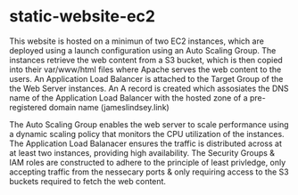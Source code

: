 # static-website-ec2
This website is hosted on a minimun of two EC2 instances, which are deployed using a launch configuration using an Auto Scaling Group.
The instances retrieve the web content from a S3 bucket, which is then copied into their var/www/html files where Apache serves the web content to the users.
An Application Load Balancer is attached to the Target Group of the the Web Server instances.
An A record is created which assosiates the DNS name of the Application Load Balancer with the hosted zone of a pre-registered domain name (jameslindsey.link)

The Auto Scaling Group enables the web server to scale performance using a dynamic scaling policy that monitors the CPU utilization of the instances.
The Application Load Balanacer ensures the traffic is distributed across at at least two instances, providing high availability.
The Security Groups & IAM roles are constructed to adhere to the principle of least privledge, only accepting traffic from the nessecary ports & only requiring access to the S3 buckets required to fetch the web content.